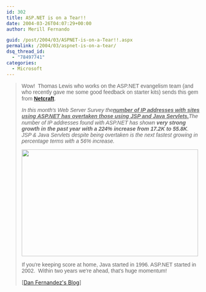 ```yaml
---
id: 302
title: ASP.NET is on a Tear!!
date: 2004-03-26T04:07:29+00:00
author: Merill Fernando

guid: /post/2004/03/ASPNET-is-on-a-Tear!!.aspx
permalink: /2004/03/aspnet-is-on-a-tear/
dsq_thread_id:
  - "78497741"
categories:
  - Microsoft
---
```

<body xmlns="http://www.w3.org/1999/xhtml">
    <div class="Section1">
        <blockquote style='margin-top:5.0pt;margin-bottom:5.0pt'> 
        <p>
            <span style=';font-family:Arial'>Wow!&#160; Thomas Lewis who works on the ASP.NET
            evangelism team (and who recently gave me some good feedback on starter kits) sends
            this gem from</span> <a href="http://www.netcraft.com/" title="http://www.netcraft.com/"><strong><b><span style=';font-family:Arial'>Netcraft</span></b></strong></a><span style=';font-family:Arial'>.</span>
        </p>
        <p>
            <em><i><span style=';font-family: Arial'>In this month's Web Server Survey the</span></i></em><strong><b><i><u><span style=';font-family:Arial;font-style: italic'>number
            of IP addresses with sites using ASP.NET has overtaken those using JSP and Java Servlets.</span></u></i></b></strong><em><i><span style=';font-family:Arial'>The
            number of IP addresses found with ASP.NET has shown</span></i></em> <strong><b><i><span style=';font-family:Arial;font-style: italic'>very
            strong growth in the past year with a 224% increase from 17.2K to 55.8K</span></i></b></strong><em><i><span style=';font-family:Arial'>.
            JSP &amp; Java Servlets despite being overtaken is the next fastest growing in percentage
            terms with a 56% increase.</span></i></em>
        </p>
        <p class="MsoNormal">
            <img border="0" width="460" height="279" id="_x0000_i1025" src="http://news.netcraft.com/archives/images/asp.net.PNG" />
        </p>
        <p>
            <span style=';font-family:Arial'>If you're keeping score at home, Java started in&#160;1996.
            ASP.NET started in 2002.&#160; Within two years we're ahead, that's huge momentum!</span>
        </p>
        <p>
            [<a href="http://blogs.msdn.com/danielfe/archive/2004/03/24/95547.aspx">Dan Fernandez's
            Blog</a>]
        </p>
        </blockquote>
    </div>
</body>